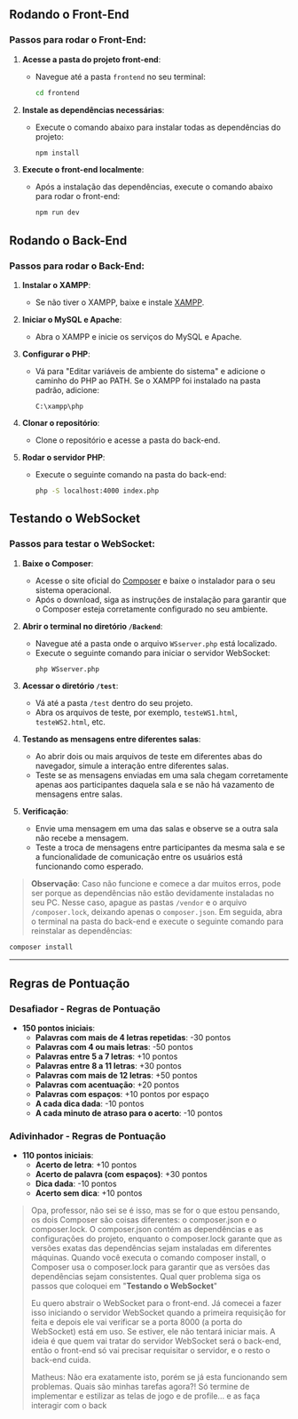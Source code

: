 ## Rodando o Front-End

### Passos para rodar o Front-End:

1. **Acesse a pasta do projeto front-end**:
   - Navegue até a pasta `frontend` no seu terminal:
     ```bash
     cd frontend
     ```

2. **Instale as dependências necessárias**:
   - Execute o comando abaixo para instalar todas as dependências do projeto:
     ```bash
     npm install
     ```

3. **Execute o front-end localmente**:
   - Após a instalação das dependências, execute o comando abaixo para rodar o front-end:
     ```bash
     npm run dev
     ```

## Rodando o Back-End

### Passos para rodar o Back-End:

1. **Instalar o XAMPP**:
   - Se não tiver o XAMPP, baixe e instale [XAMPP](https://www.apachefriends.org/pt_br/index.html).

2. **Iniciar o MySQL e Apache**:
   - Abra o XAMPP e inicie os serviços do MySQL e Apache.

3. **Configurar o PHP**:
   - Vá para "Editar variáveis de ambiente do sistema" e adicione o caminho do PHP ao PATH. Se o XAMPP foi instalado na pasta padrão, adicione:
     ```plaintext
     C:\xampp\php
     ```

4. **Clonar o repositório**:
   - Clone o repositório e acesse a pasta do back-end.

5. **Rodar o servidor PHP**:
   - Execute o seguinte comando na pasta do back-end:
     ```bash
     php -S localhost:4000 index.php
     ```

## Testando o WebSocket

### Passos para testar o WebSocket:

1. **Baixe o Composer**:
   - Acesse o site oficial do [Composer](https://getcomposer.org/) e baixe o instalador para o seu sistema operacional.
   - Após o download, siga as instruções de instalação para garantir que o Composer esteja corretamente configurado no seu ambiente.

2. **Abrir o terminal no diretório `/Backend`**:
   - Navegue até a pasta onde o arquivo `WSserver.php` está localizado.
   - Execute o seguinte comando para iniciar o servidor WebSocket:
     ```bash
     php WSserver.php
     ```

3. **Acessar o diretório `/test`**:
   - Vá até a pasta `/test` dentro do seu projeto.
   - Abra os arquivos de teste, por exemplo, `testeWS1.html`, `testeWS2.html`, etc.

4. **Testando as mensagens entre diferentes salas**:
   - Ao abrir dois ou mais arquivos de teste em diferentes abas do navegador, simule a interação entre diferentes salas.
   - Teste se as mensagens enviadas em uma sala chegam corretamente apenas aos participantes daquela sala e se não há vazamento de mensagens entre salas.

5. **Verificação**:
   - Envie uma mensagem em uma das salas e observe se a outra sala não recebe a mensagem.
   - Teste a troca de mensagens entre participantes da mesma sala e se a funcionalidade de comunicação entre os usuários está funcionando como esperado.

> **Observação**: Caso não funcione e comece a dar muitos erros, pode ser porque as dependências não estão devidamente instaladas no seu PC. Nesse caso, apague as pastas `/vendor` e o arquivo `/composer.lock`, deixando apenas o `composer.json`. Em seguida, abra o terminal na pasta do back-end e execute o seguinte comando para reinstalar as dependências:
   ```bash
   composer install
   ```
---

## Regras de Pontuação

### Desafiador - Regras de Pontuação

- **150 pontos iniciais**:
  - **Palavras com mais de 4 letras repetidas**: -30 pontos
  - **Palavras com 4 ou mais letras**: -50 pontos
  - **Palavras entre 5 a 7 letras**: +10 pontos
  - **Palavras entre 8 a 11 letras**: +30 pontos
  - **Palavras com mais de 12 letras**: +50 pontos
  - **Palavras com acentuação**: +20 pontos
  - **Palavras com espaços**: +10 pontos por espaço
  - **A cada dica dada**: -10 pontos
  - **A cada minuto de atraso para o acerto**: -10 pontos

### Adivinhador - Regras de Pontuação

- **110 pontos iniciais**:
  - **Acerto de letra**: +10 pontos
  - **Acerto de palavra (com espaços)**: +30 pontos
  - **Dica dada**: -10 pontos
  - **Acerto sem dica**: +10 pontos

> Opa, professor, não sei se é isso, mas se for o que estou pensando, os dois Composer são coisas diferentes: o composer.json e o composer.lock. O composer.json contém as    dependências e as configurações do projeto, enquanto o composer.lock garante que as versões exatas das dependências sejam instaladas em diferentes máquinas. Quando você executa o comando composer install, o Composer usa o composer.lock para garantir que as versões das dependências sejam consistentes. Qual quer problema siga os passos que coloquei em "**Testando o WebSocket**"
>
> Eu quero abstrair o WebSocket para o front-end. Já comecei a fazer isso iniciando o servidor WebSocket quando a primeira requisição for feita e depois ele vai verificar se a porta 8000 (a porta do WebSocket) está em uso. Se estiver, ele não tentará iniciar mais. A ideia é que quem vai tratar do servidor WebSocket será o back-end, então o front-end só vai precisar requisitar o servidor, e o resto o back-end cuida.
>
> Matheus: Não era exatamente isto, porém se já esta funcionando sem problemas. Quais são minhas tarefas agora?!
> Só termine de implementar e estilizar as telas de jogo e de profile... e as faça interagir com o back

